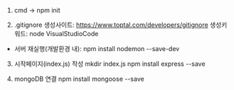 1. cmd -> npm init

2. .gitignore
   생성사이트: https://www.toptal.com/developers/gitignore
   생성키워드: node VisualStudioCode

- 서버 재실행(개발환경 내): npm install nodemon --save-dev

3. 시작페이지(index.js) 작성
   mkdir index.js
   npm install express --save

4. mongoDB 연결
   npm install mongoose --save
